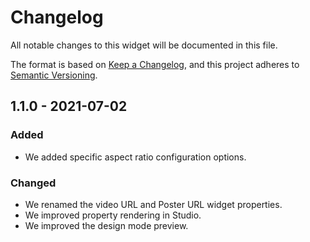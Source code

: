 # Changelog

All notable changes to this widget will be documented in this file.

The format is based on [Keep a Changelog](https://keepachangelog.com/en/1.0.0/), and this project adheres to [Semantic Versioning](https://semver.org/spec/v2.0.0.html).

## 1.1.0 - 2021-07-02

### Added
-   We added specific aspect ratio configuration options.

### Changed
-   We renamed the video URL and Poster URL widget properties.
-   We improved property rendering in Studio.
-   We improved the design mode preview.
